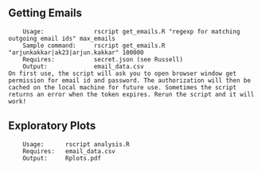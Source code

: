 ## Getting Emails

        Usage:              rscript get_emails.R "regexp for matching outgoing email ids" max_emails
        Sample command:     rscript get_emails.R "arjunkakkar|ak23|arjun.kakkar" 100000
        Requires:           secret.json (see Russell)
        Output:             email_data.csv
    On first use, the script will ask you to open browser window get permission for email id and password. The authorization will then be cached on the local machine for future use. Sometimes the script returns an error when the token expires. Rerun the script and it will work!

## Exploratory Plots

        Usage:      rscript analysis.R
        Requires:   email_data.csv
        Output:     Rplots.pdf
